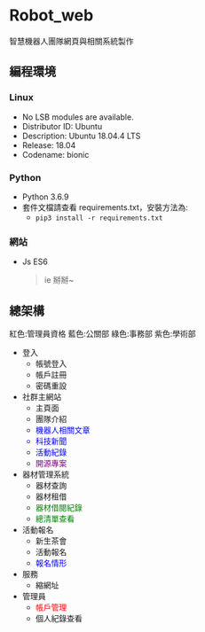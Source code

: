 # Robot_web

智慧機器人團隊網頁與相關系統製作

## 編程環境

### Linux

- No LSB modules are available.
- Distributor ID: Ubuntu
- Description: Ubuntu 18.04.4 LTS
- Release: 18.04
- Codename: bionic

### Python

- Python 3.6.9
- 套件文檔請查看 requirements.txt，安裝方法為:
  - `pip3 install -r requirements.txt`

### 網站

- Js ES6
  > ie 掰掰~

## 總架構

紅色:管理員資格
藍色:公關部
綠色:事務部
紫色:學術部

- 登入
  - 帳號登入
  - 帳戶註冊
  - 密碼重設
- 社群主網站
  - 主頁面
  - 團隊介紹
  - <font color=blue>機器人相關文章
  - 科技新聞
  - 活動紀錄</font>
  - <font color=purple>開源專案</font>
- 器材管理系統
  - 器材查詢
  - 器材租借
  - <font color=green>器材借閱紀錄</font>
  - <font color=green>總清單查看</font>
- 活動報名
  - 新生茶會
  - 活動報名
  - <font color=blue>報名情形</font>
- 服務
  - 縮網址
- 管理員
  - <font color=red>帳戶管理</font>
  - 個人紀錄查看
